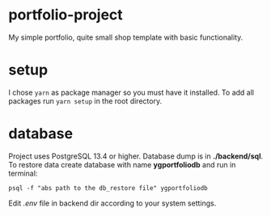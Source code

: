 # portfolio-project
My simple portfolio, quite small shop template with basic functionality.

# setup
I chose `yarn` as package manager so you must have it installed. To add all packages run ```yarn setup``` in the root directory.

# database
Project uses PostgreSQL 13.4 or higher. Database dump is in **./backend/sql**. 
To restore data create database with name **ygportfoliodb** and run in terminal:
```
psql -f "abs path to the db_restore file" ygportfoliodb
```
Edit *.env* file in backend dir according to your system settings.